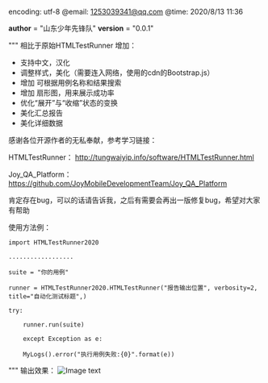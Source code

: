 encoding: utf-8
@email: 1253039341@qq.com
@time: 2020/8/13 11:36

__author__ = "山东少年先锋队"
__version__ = "0.0.1"

"""
相比于原始HTMLTestRunner
增加：
* 支持中文，汉化
* 调整样式，美化（需要连入网络，使用的cdn的Bootstrap.js）
* 增加 可根据用例名称和结果搜索
* 增加 扇形图，用来展示成功率
* 优化“展开”与“收缩”状态的变换
* 美化汇总报告
* 美化详细数据


感谢各位开源作者的无私奉献，参考学习链接：

HTMLTestRunner： http://tungwaiyip.info/software/HTMLTestRunner.html

Joy_QA_Platform：https://github.com/JoyMobileDevelopmentTeam/Joy_QA_Platform

肯定存在bug，可以的话请告诉我，之后有需要会再出一版修复bug，希望对大家有帮助

使用方法例：

    import HTMLTestRunner2020
    
    ..................
    
    suite = "你的用例"
    
    runner = HTMLTestRunner2020.HTMLTestRunner("报告输出位置", verbosity=2, title="自动化测试标题",)
    
    try:
    
        runner.run(suite)
        
        except Exception as e:
        
        MyLogs().error("执行用例失败:{0}".format(e))
        
"""
输出效果：
![Image text](https://github.com/yinhuajun/HTMLTestRunner2020/blob/master/20200818142002.png)
